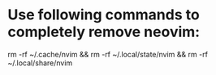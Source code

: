 # Use following commands to completely remove neovim:

rm -rf ~/.cache/nvim && rm -rf ~/.local/state/nvim && rm -rf ~/.local/share/nvim
